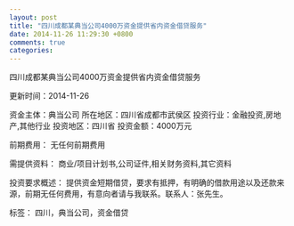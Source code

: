 ```yaml
---
layout: post
title: "四川成都某典当公司4000万资金提供省内资金借贷服务"
date: 2014-11-26 11:29:30 +0800
comments: true
categories: 
---
```

四川成都某典当公司4000万资金提供省内资金借贷服务



更新时间：2014-11-26

资金主体：典当公司
所在地区：四川省成都市武侯区
投资行业：金融投资,房地产,其他行业
投资地区：四川省
投资金额：4000万元

前期费用：
无任何前期费用

需提供资料：
商业/项目计划书,公司证件,相关财务资料,其它资料

投资要求概述：
提供资金短期借贷，要求有抵押，有明确的借款用途以及还款来源，前期无任何费用，有意向者请与我联系。联系人：张先生。

标签：
四川，典当公司，资金借贷

